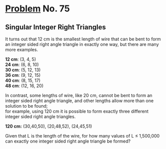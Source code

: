 # [Problem](https://projecteuler.net/problem=75) No. 75

## Singular Integer Right Triangles

It turns out that 12 cm is the smallest length of wire that can be bent to form an integer sided right angle triangle in exactly one way, but there are many more examples.

**12 cm**: (3, 4, 5)<br>
**24 cm**: (6, 8, 10)<br>
**30 cm**: (5, 12, 13)<br>
**36 cm**: (9, 12, 15)<br>
**40 cm**: (8, 15, 17)<br>
**48 cm**: (12, 16, 20)<br>

In contrast, some lengths of wire, like 20 cm, cannot be bent to form an integer sided right angle triangle, and other lengths allow more than one solution to be found;<br>
for example, using 120 cm it is possible to form exactly three different integer sided right angle triangles.

**120 cm:** (30,40,50), (20,48,52), (24,45,51)

Given that L is the length of the wire, for how many values of L ≤ 1,500,000 can exactly one integer sided right angle triangle be formed?
